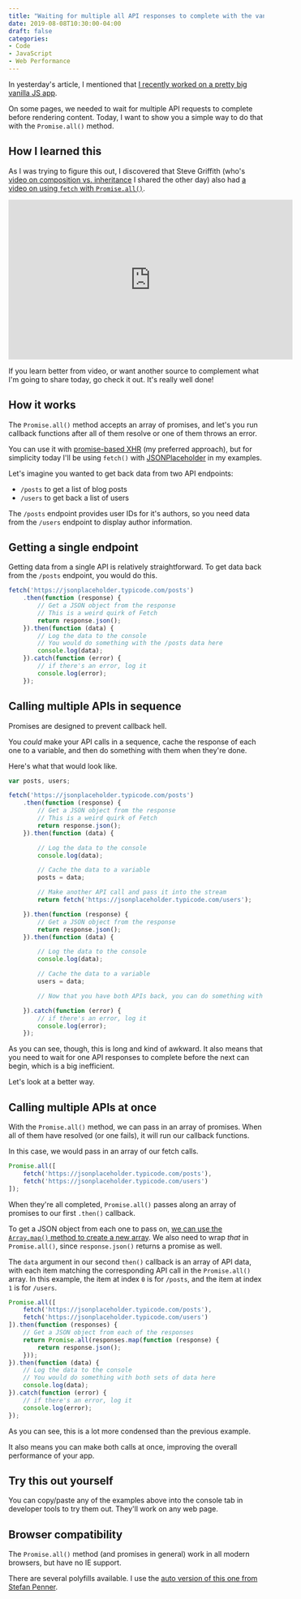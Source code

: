 ```yaml
---
title: "Waiting for multiple all API responses to complete with the vanilla JS Promise.all() method"
date: 2019-08-08T10:30:00-04:00
draft: false
categories:
- Code
- JavaScript
- Web Performance
---
```


In yesterday's article, I mentioned that [I recently worked on a pretty big vanilla JS app](/building-an-extensible-app-or-library-with-vanilla-js/).

On some pages, we needed to wait for multiple API requests to complete before rendering content. Today, I want to show you a simple way to do that with the `Promise.all()` method.

## How I learned this

As I was trying to figure this out, I discovered that Steve Griffith (who's [video on composition vs. inheritance](/composition-vs.-inheritance-in-javascript/) I shared the other day) also had [a video on using `fetch` with `Promise.all()`](https://www.youtube.com/watch?v=HTA7pEDGZEU).

<div class="fluid-vids"><iframe width="560" height="315" src="https://www.youtube.com/embed/HTA7pEDGZEU" frameborder="0" allow="accelerometer; autoplay; encrypted-media; gyroscope; picture-in-picture" allowfullscreen></iframe></div>

If you learn better from video, or want another source to complement what I'm going to share today, go check it out. It's really well done!

## How it works

The `Promise.all()` method accepts an array of promises, and let's you run callback functions after all of them resolve or one of them throws an error.

You can use it with [promise-based XHR](/promise-based-xhr/) (my preferred approach), but for simplicity today I'll be using `fetch()` with [JSONPlaceholder](https://jsonplaceholder.typicode.com/) in my examples.

Let's imagine you wanted to get back data from two API endpoints:

- `/posts` to get a list of blog posts
- `/users` to get back a list of users

The `/posts` endpoint provides user IDs for it's authors, so you need data from the `/users` endpoint to display author information.

## Getting a single endpoint

Getting data from a single API is relatively straightforward. To get data back from the `/posts` endpoint, you would do this.

```js
fetch('https://jsonplaceholder.typicode.com/posts')
	.then(function (response) {
		// Get a JSON object from the response
		// This is a weird quirk of Fetch
		return response.json();
	}).then(function (data) {
		// Log the data to the console
		// You would do something with the /posts data here
 		console.log(data);
	}).catch(function (error) {
		// if there's an error, log it
		console.log(error);
	});
```

## Calling multiple APIs in sequence

Promises are designed to prevent callback hell.

You *could* make your API calls in a sequence, cache the response of each one to a variable, and then do something with them when they're done.

Here's what that would look like.

```js
var posts, users;

fetch('https://jsonplaceholder.typicode.com/posts')
	.then(function (response) {
		// Get a JSON object from the response
		// This is a weird quirk of Fetch
		return response.json();
	}).then(function (data) {

		// Log the data to the console
 		console.log(data);

 		// Cache the data to a variable
 		posts = data;

 		// Make another API call and pass it into the stream
 		return fetch('https://jsonplaceholder.typicode.com/users');

	}).then(function (response) {
		// Get a JSON object from the response
		return response.json();
	}).then(function (data) {

		// Log the data to the console
		console.log(data);

		// Cache the data to a variable
		users = data;

		// Now that you have both APIs back, you can do something with the data

	}).catch(function (error) {
		// if there's an error, log it
		console.log(error);
	});
```

As you can see, though, this is long and kind of awkward. It also means that you need to wait for one API responses to complete before the next can begin, which is a big inefficient.

Let's look at a better way.

## Calling multiple APIs at once

With the `Promise.all()` method, we can pass in an array of promises. When all of them have resolved (or one fails), it will run our callback functions.

In this case, we would pass in an array of our fetch calls.

```js
Promise.all([
	fetch('https://jsonplaceholder.typicode.com/posts'),
	fetch('https://jsonplaceholder.typicode.com/users')
]);
```

When they're all completed, `Promise.all()` passes along an array of promises to our first `.then()` callback.

To get a JSON object from each one to pass on, [we can use the `Array.map()` method to create a new array](/what-array.map-does-in-vanilla-js/). We also need to wrap *that* in `Promise.all()`, since `response.json()` returns a promise as well.

The `data` argument in our second `then()` callback is an array of API data, with each item matching the corresponding API call in the `Promise.all()` array. In this example, the item at index `0` is for `/posts`, and the item at index `1` is for `/users`.

```js
Promise.all([
	fetch('https://jsonplaceholder.typicode.com/posts'),
	fetch('https://jsonplaceholder.typicode.com/users')
]).then(function (responses) {
	// Get a JSON object from each of the responses
	return Promise.all(responses.map(function (response) {
		return response.json();
	}));
}).then(function (data) {
	// Log the data to the console
	// You would do something with both sets of data here
	console.log(data);
}).catch(function (error) {
	// if there's an error, log it
	console.log(error);
});
```

As you can see, this is a lot more condensed than the previous example.

It also means you can make both calls at once, improving the overall performance of your app.

## Try this out yourself

You can copy/paste any of the examples above into the console tab in developer tools to try them out. They'll work on any web page.

## Browser compatibility

The `Promise.all()` method (and promises in general) work in all modern browsers, but have no IE support.

There are several polyfills available. I use the [auto version of this one from Stefan Penner](https://github.com/stefanpenner/es6-promise).